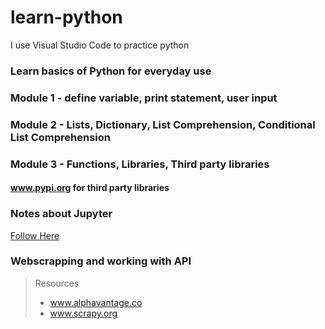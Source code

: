 # learn-python
I use Visual Studio Code to practice python

### Learn basics of Python for everyday use

### Module 1 - define variable, print statement, user input


### Module 2 - Lists, Dictionary, List Comprehension, Conditional List Comprehension


### Module 3 - Functions, Libraries, Third party libraries
#### www.pypi.org for third party libraries 


### Notes about Jupyter 
[Follow Here](https://github.com/utkaln/learn-python/blob/master/Jupiter-Pandas.md)


### Webscrapping and working with API
> Resources
> * www.alphavantage.co
> * www.scrapy.org 




